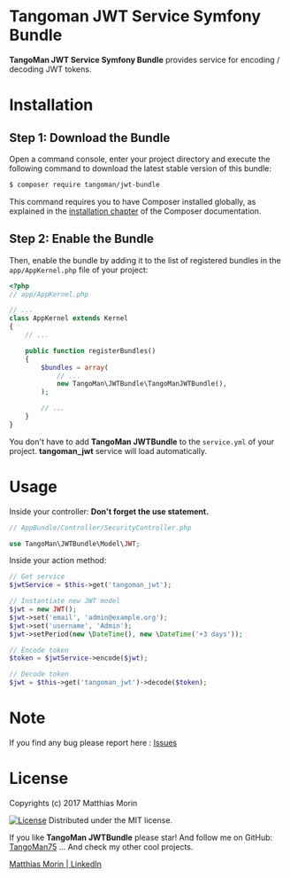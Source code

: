 Tangoman JWT Service Symfony Bundle
===================================

**TangoMan JWT Service Symfony Bundle** provides service for encoding / decoding JWT tokens.

Installation
============

Step 1: Download the Bundle
---------------------------

Open a command console, enter your project directory and execute the
following command to download the latest stable version of this bundle:

```bash
$ composer require tangoman/jwt-bundle
```

This command requires you to have Composer installed globally, as explained
in the [installation chapter](https://getcomposer.org/doc/00-intro.md)
of the Composer documentation.

Step 2: Enable the Bundle
-------------------------

Then, enable the bundle by adding it to the list of registered bundles
in the `app/AppKernel.php` file of your project:

```php
<?php
// app/AppKernel.php

// ...
class AppKernel extends Kernel
{
    // ...

    public function registerBundles()
    {
        $bundles = array(
            // ...
            new TangoMan\JWTBundle\TangoManJWTBundle(),
        );

        // ...
    }
}
```

You don't have to add **TangoMan JWTBundle** to the `service.yml` of your project.
**tangoman_jwt** service will load automatically.

Usage
=====

Inside your controller:
**Don't forget the use statement.**

```php
// AppBundle/Controller/SecurityController.php

use TangoMan\JWTBundle\Model\JWT;
```

Inside your action method:

```php
// Get service
$jwtService = $this->get('tangoman_jwt');

// Instantiate new JWT model
$jwt = new JWT();
$jwt->set('email', 'admin@example.org');
$jwt->set('username', 'Admin');
$jwt->setPeriod(new \DateTime(), new \DateTime('+3 days'));

// Encode token
$token = $jwtService->encode($jwt);
```

```php
// Decode token
$jwt = $this->get('tangoman_jwt')->decode($token);
```

Note
====

If you find any bug please report here : [Issues](https://github.com/TangoMan75/JWTBundle/issues/new)

License
=======

Copyrights (c) 2017 Matthias Morin

[![License][license-MIT]][license-url]
Distributed under the MIT license.

If you like **TangoMan JWTBundle** please star!
And follow me on GitHub: [TangoMan75](https://github.com/TangoMan75)
... And check my other cool projects.

[Matthias Morin | LinkedIn](https://www.linkedin.com/in/morinmatthias)

[license-GPL]: https://img.shields.io/badge/Licence-GPLv3.0-green.svg
[license-MIT]: https://img.shields.io/badge/Licence-MIT-green.svg
[license-url]: LICENSE
